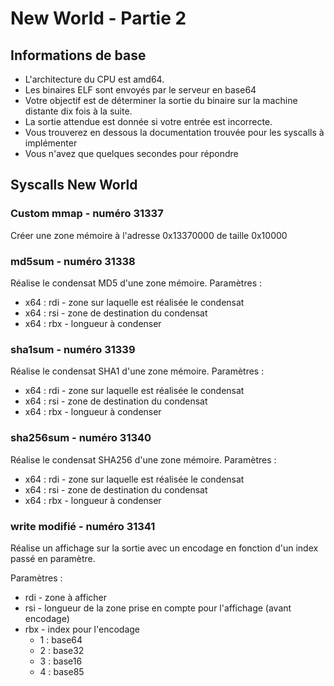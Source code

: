 # New World - Partie 2

## Informations de base
- L'architecture du CPU est amd64.
- Les binaires ELF sont envoyés par le serveur en base64
- Votre objectif est de déterminer la sortie du binaire sur la machine distante dix fois à la suite.
- La sortie attendue est donnée si votre entrée est incorrecte.
- Vous trouverez en dessous la documentation trouvée pour les syscalls à implémenter
- Vous n'avez que quelques secondes pour répondre

## Syscalls New World

### Custom mmap - numéro 31337
Créer une zone mémoire à l'adresse 0x13370000 de taille 0x10000

### md5sum - numéro 31338
Réalise le condensat MD5 d'une zone mémoire.
Paramètres :
- x64 : rdi - zone sur laquelle est réalisée le condensat
- x64 : rsi - zone de destination du condensat
- x64 : rbx - longueur à condenser

### sha1sum - numéro 31339
Réalise le condensat SHA1 d'une zone mémoire.
Paramètres :
- x64 : rdi - zone sur laquelle est réalisée le condensat
- x64 : rsi - zone de destination du condensat
- x64 : rbx - longueur à condenser

### sha256sum - numéro 31340
Réalise le condensat SHA256 d'une zone mémoire.
Paramètres :
- x64 : rdi - zone sur laquelle est réalisée le condensat
- x64 : rsi - zone de destination du condensat
- x64 : rbx - longueur à condenser

### write modifié - numéro 31341
Réalise un affichage sur la sortie avec un encodage en fonction d'un index passé en paramètre.

Paramètres :
- rdi - zone à afficher
- rsi - longueur de la zone prise en compte pour l'affichage (avant encodage)
- rbx - index pour l'encodage
    - 1 : base64
    - 2 : base32
    - 3 : base16
    - 4 : base85